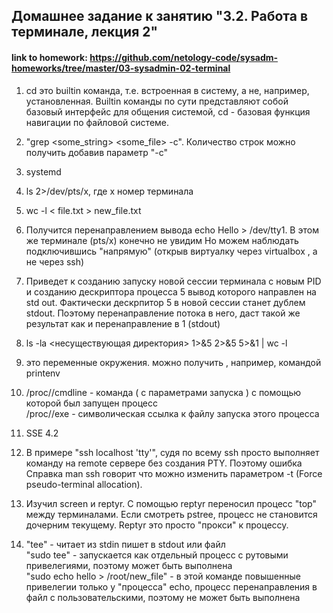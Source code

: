 

 ## Домашнее задание к занятию "3.2. Работа в терминале, лекция 2"
 #### link to homework: https://github.com/netology-code/sysadm-homeworks/tree/master/03-sysadmin-02-terminal


1. cd это builtin команда, т.е. встроенная в систему, а не, например, установленная. 
Builtin команды по сути представляют собой базовый интерфейс для общения системой, 
cd - базовая функция навигации по файловой системе.

2. "grep <some_string> <some_file> -c". Количество строк можно получить добавив параметр  "-c"
3. systemd
4. ls 2>/dev/pts/x, где x номер терминала
5. wc -l < file.txt > new_file.txt
6. Получится перенаправлением вывода echo Hello > /dev/tty1. В этом же терминале (pts/x) конечно не увидим
Но можем наблюдать подключившись "напрямую" (открыв виртуалку через virtualbox , а не через ssh)
7. Приведет к созданию запуску новой сессии терминала с новым PID и созданию дескриптора процесса 5 вывод которого направлен на std out. 
Фактически дескрпитор 5 в новой сессии станет дублем stdout. Поэтому перенаправление потока в него, даст такой же результат как и перенаправление в 1 (stdout)
8. ls -la <несуществующая директория> 1>&5 2>&5 5>&1 | wc -l
9. это переменные окружения. можно получить , например, командой printenv
10. /proc/<PID>/cmdline - команда ( с параметрами запуска ) с помощью которой был запущен процесс   
/proc/<PID>/exe - символическая ссылка к файлу запуска этого процесса
11. SSE 4.2
12. В примере "ssh localhost 'tty'", судя по всему ssh просто выполняет команду на remote сервере без создания PTY. Поэтому ошибка   
Справка man ssh говорит что можно изменить параметром -t (Force pseudo-terminal allocation). 
13. Изучил screen и reptyr. С помощью reptyr переносил процесс "top" между терминалами. Если смотреть pstree, процесс не становится дочерним текущему. Reptyr это просто "прокси" к процессу.
14. "tee" - читает из stdin пишет в stdout или файл  
"sudo tee" - запускается как отдельный процесс с рутовыми привелегиями, поэтому может быть выполнена  
"sudo echo hello > /root/new_file" - в этой команде повышенные привелегии только у "процесса" echo, процесс перенаправления в файл с пользовательскими, поэтому не может быть выполнена 

